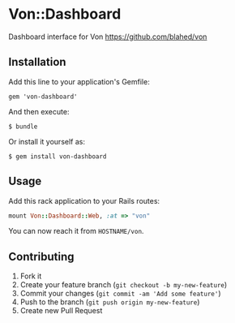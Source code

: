 # Von::Dashboard

Dashboard interface for Von https://github.com/blahed/von

## Installation

Add this line to your application's Gemfile:

    gem 'von-dashboard'

And then execute:

    $ bundle

Or install it yourself as:

    $ gem install von-dashboard

## Usage

Add this rack application to your Rails routes:

```ruby
mount Von::Dashboard::Web, :at => "von"
```

You can now reach it from `HOSTNAME/von`.




## Contributing

1. Fork it
2. Create your feature branch (`git checkout -b my-new-feature`)
3. Commit your changes (`git commit -am 'Add some feature'`)
4. Push to the branch (`git push origin my-new-feature`)
5. Create new Pull Request

